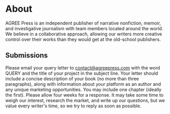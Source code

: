 # About
AGREE Press is an independent publisher of narrative nonfiction, memoir, and investigative journalism with team members located around the world. We believe in a collaborative approach, allowing our writers more creative control over their works than they would get at the old-school publishers.

## Submissions
Please email your query letter to contact@agreepress.com with the word QUERY and the title of your project in the subject line. Your letter should include a concise description of your book (no more than three paragraphs), along with information about your platform as an author and any unique marketing opportunities. You may include one chapter (ideally the first). Please allow four weeks for a response. It may take some time to weigh our interest, research the market, and write up our questions, but we value every writer's time, so we try to reply as soon as possible.
